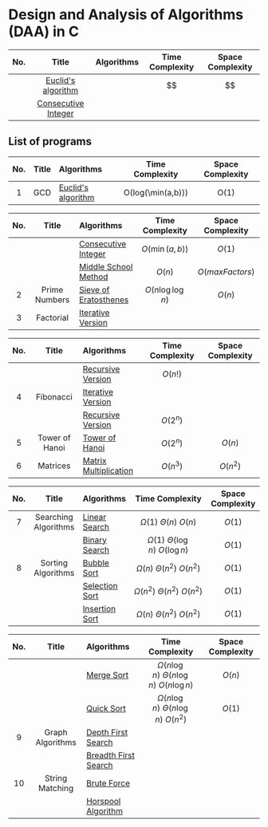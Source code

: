 # Design and Analysis of Algorithms (DAA) in C

| No. |        Title         | Algorithms                                               |                Time Complexity                 | Space Complexity |
|:---:|:--------------------:|:---------------------------------------------------------|:----------------------------------------------:|:----------------:|
||[Euclid's algorithm](GCD/euclidsAlgorithm.c)||$$|$$|
||[Consecutive Integer](GCD/consecutiveInteger.c)||||

## List of programs

| No. |        Title         | Algorithms                                               |                Time Complexity                 | Space Complexity |
|:---:|:--------------------:|:---------------------------------------------------------|:----------------------------------------------:|:----------------:|
|  1  |         GCD          | [Euclid's algorithm](GCD/euclidsAlgorithm.c)             |             O(log(\min(a,b)))          |      O(1)      |

| No. |        Title         | Algorithms                                               |                Time Complexity                 | Space Complexity |
|:---:|:--------------------:|:---------------------------------------------------------|:----------------------------------------------:|:----------------:|
|     |                      | [Consecutive Integer](GCD/consecutiveInteger.c)          |                $`O(\min(a,b))`$                |      $O(1)$      |
|     |                      | [Middle School Method](GCD/combined.c)                   |                     $O(n)$                     | $O(maxFactors)$  |
|  2  |    Prime Numbers     | [Sieve of Eratosthenes](PrimeNumbers/sieve.c)            |                $O(n\log\log n)$                |      $O(n)$      |
|  3  |      Factorial       | [Iterative Version](Fibonacci/iteration.c)               |                                                |                  |

| No. |        Title         | Algorithms                                               |                Time Complexity                 | Space Complexity |
|:---:|:--------------------:|:---------------------------------------------------------|:----------------------------------------------:|:----------------:|
|     |                      | [Recursive Version](Fibonacci/recursion.c)               |                    $O(n!)$                     |                  |
|  4  |      Fibonacci       | [Iterative Version](Factorial/iteration.c)               |                                                |                  |
|     |                      | [Recursive Version](Factorial/recursion.c)               |                    $O(2^n)$                    |                  |
|  5  |    Tower of Hanoi    | [Tower of Hanoi](TowerOfHanoi/toh.c)                     |                    $O(2^n)$                    |      $O(n)$      |
|  6  |       Matrices       | [Matrix Multiplication](Matrices/matrixMultiplication.c) |                    $O(n^3)$                    |     $O(n^2)$     |

| No. |        Title         | Algorithms                                               |                Time Complexity                 | Space Complexity |
|:---:|:--------------------:|:---------------------------------------------------------|:----------------------------------------------:|:----------------:|
|  7  | Searching Algorithms | [Linear Search](Search/linearSearch.c)                   |          $\Omega(1)\ \Theta(n)\ O(n)$          |      $O(1)$      |
|     |                      | [Binary Search](Search/binarySearch.c)                   |     $\Omega(1)\ \Theta(\log n)\ O(\log n)$     |      $O(1)$      |
|  8  |  Sorting Algorithms  | [Bubble Sort](Sorting/bubbleSort.c)                      |        $\Omega(n)\ \Theta(n^2)\ O(n^2)$        |      $O(1)$      |
|     |                      | [Selection Sort](Sorting/selectionSort.c)                |       $\Omega(n^2)\ \Theta(n^2)\ O(n^2)$       |      $O(1)$      |
|     |                      | [Insertion Sort](Sorting/insertionSort.c)                |        $\Omega(n)\ \Theta(n^2)\ O(n^2)$        |      $O(1)$      |

| No. |        Title         | Algorithms                                               |                Time Complexity                 | Space Complexity |
|:---:|:--------------------:|:---------------------------------------------------------|:----------------------------------------------:|:----------------:|
|     |                      | [Merge Sort](Sorting/mergeSort.c)                        | $\Omega(n\log n)\ \Theta(n\log n)\ O(n\log n)$ |      $O(n)$      |
|     |                      | [Quick Sort](Sorting/quickSort.c)                        |   $\Omega(n\log n)\ \Theta(n\log n)\ O(n^2)$   |      $O(1)$      |
|  9  |   Graph Algorithms   | [Depth First Search](GraphAlgorithms/dfs.c)              |                                                |                  |
|     |                      | [Breadth First Search](GraphAlgorithms/bfs.c)            |                                                |                  |
| 10  |   String Matching    | [Brute Force](StringMatching/bruteForce.c)               |                                                |                  |
|     |                      | [Horspool Algorithm](StringMatching/horsepool.c)         |                                                |                  |



